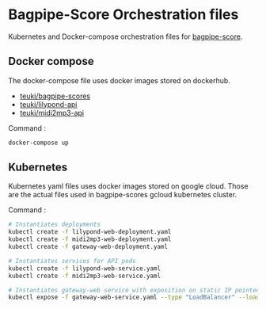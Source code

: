 # Bagpipe-Score Orchestration files
Kubernetes and Docker-compose orchestration files for [bagpipe-score](https://github.com/GGracieux/bagpipe-scores).

## Docker compose
The docker-compose file uses docker images stored on dockerhub.
- [teuki/bagpipe-scores](https://hub.docker.com/r/teuki/bagpipe-scores/) 
- [teuki/lilypond-api](https://hub.docker.com/r/teuki/lilypond-api/) 
- [teuki/midi2mp3-api](https://hub.docker.com/r/teuki/midi2mp3-api/) 

Command  :
```bash
docker-compose up
```

## Kubernetes
Kubernetes yaml files uses docker images stored on google cloud.  Those are the actual files used in bagpipe-scores gcloud kubernetes cluster.

Command :
```bash
# Instantiates deployments
kubectl create -f lilypond-web-deployment.yaml
kubectl create -f midi2mp3-web-deployment.yaml
kubectl create -f gateway-web-deployment.yaml

# Instantiates services for API pods
kubectl create -f lilypond-web-service.yaml
kubectl create -f midi2mp3-web-service.yaml

# Instantiates gateway-web service with exposition on static IP pointed by bagpipe-scores.com DNS
kubectl expose -f gateway-web-service.yaml --type "LoadBalancer" --load-balancer-ip='104.199.33.49'
```
